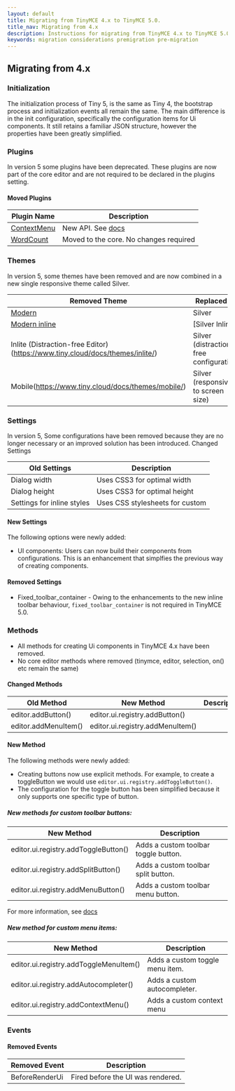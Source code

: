 ```yaml
---
layout: default
title: Migrating from TinyMCE 4.x to TinyMCE 5.0.
title_nav: Migrating from 4.x
description: Instructions for migrating from TinyMCE 4.x to TinyMCE 5.0.
keywords: migration considerations premigration pre-migration
---
```


## Migrating from 4.x

### Initialization

The initialization process of Tiny 5, is the same as Tiny 4, the bootstrap process and initialization events all remain the same.  The main difference is in the init configuration, specifically the configuration items for Ui components.
It still retains a familiar JSON structure, however the properties have been greatly simplified.

### Plugins

In version 5 some plugins have been deprecated.  These plugins are now part of the core editor and are not required to be declared in the plugins setting.

#### Moved Plugins

| **Plugin Name** | **Description** |
| ---------- | ------------------------- |
| [ContextMenu](https://www.tiny.cloud/docs/plugins/contextmenu/) | New API. See [docs]({{site.baseurl}}/components/contextmenu/) |
| [WordCount](https://www.tiny.cloud/docs/plugins/wordcount/) | Moved to the core. No changes required |

### Themes

In version 5, some themes have been removed and are now combined in a new single responsive theme called Silver.

| **Removed Theme** | **Replaced by** |
| ------------ | ------------- |
| [Modern](https://www.tiny.cloud/docs/themes/modern/) | Silver |
| [Modern inline](https://www.tiny.cloud/docs/general-configuration-guide/use-tinymce-inline/) | [Silver Inline] |
| Inlite (Distraction-free Editor)(https://www.tiny.cloud/docs/themes/inlite/) | Silver (distraction free configuration) |
| Mobile(https://www.tiny.cloud/docs/themes/mobile/) | Silver (responsive to screen size)  |

### Settings

In version 5, Some configurations have been removed because they are no longer necessary or an improved solution has been introduced.
Changed Settings

| **Old Settings** |  **Description**|
| ---------------- | ---------------- |
| Dialog width | Uses CSS3 for optimal width |
| Dialog height | Uses CSS3 for optimal height |
| Settings for inline styles | Uses CSS stylesheets for custom |

#### New Settings

The following options were newly added:

* UI components: Users can now build their components from configurations. This is an enhancement that simplfies the previous way of creating components.

#### Removed Settings

* Fixed_toolbar_container - Owing to the enhancements to the new inline toolbar behaviour, `fixed_toolbar_container` is not required in TinyMCE 5.0.

### Methods

* All methods for creating Ui components in TinyMCE 4.x have been removed.
* No core editor methods where removed (tinymce, editor, selection, on() etc remain the same)


#### Changed Methods

| **Old Method** | **New Method** | **Description** |
| ----------- | -------------- | -------------- |
| editor.addButton() | editor.ui.registry.addButton() | |
| editor.addMenuItem() | editor.ui.registry.addMenuItem() | |


#### New Method

The following methods were newly added:

* Creating buttons now use explicit methods. For example, to create a toggleButton we would use `editor.ui.registry.addToggleButton()`.
* The configuration for the toggle button has been simplified because it only supports one specific type of button.


##### New methods for custom toolbar buttons:

| **New Method** | **Description** |
| ----------- | -------------- |
| editor.ui.registry.addToggleButton()| Adds a custom toolbar toggle button. |
| editor.ui.registry.addSplitButton() | Adds a custom toolbar split button. |
| editor.ui.registry.addMenuButton() | Adds a custom toolbar menu button. |

For more information, see [docs]({{site.baseurl}}/components/toolbarbuttons/)

##### New method for custom menu items:

| **New Method** | **Description** |
| ----------- | -------------- |
| editor.ui.registry.addToggleMenuItem() | Adds a custom toggle menu item. |
| editor.ui.registry.addAutocompleter() | Adds a custom autocompleter. |
| editor.ui.registry.addContextMenu() | Adds a custom context menu|

### Events

#### Removed Events

| **Removed Event** | **Description**|
| ----------------- | -------------- |
| BeforeRenderUi | Fired before the UI was rendered. |
